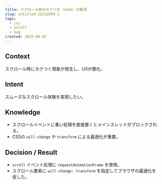 ```yaml
---
title: スクロール時のカクつき（Jank）の解消
slug: untitled-22c52699-1
tags:
  - css
  - scroll
  - bug
created: 2025-08-07
---
```



## Context


スクロール時にカクつく現象が発生し、UXが悪化。


## Intent


スムーズなスクロール体験を実現したい。


## Knowledge

- スクロールイベントに重い処理を直接書くとメインスレッドがブロックされる。
- CSSの `will-change` や `transform` による最適化が重要。

## Decision / Result

- `scroll` イベント処理に `requestAnimationFrame` を使用。
- スクロール要素に `will-change: transform` を指定してブラウザの最適化を促した。

